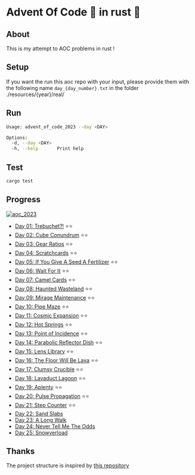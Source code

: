 # Advent Of Code 🎁 in rust 🦀
## About
This is my attempt to AOC problems in rust !

## Setup
If you want the run this aoc repo with your input, please provide them with the following name `day_{day_number}.txt`
in the folder ./resources/{year}/real/
## Run
```sh
Usage: advent_of_code_2023 --day <DAY>

Options:
  -d, --day <DAY>
  -h, --help       Print help
```
## Test
```sh
cargo test
```
## Progress
[![aoc_2023](https://github.com/dirdr/advent_of_code_2023/actions/workflows/rust.yml/badge.svg)](https://github.com/dirdr/advent_of_code_2023/actions/workflows/rust.yml)
- [Day 01: Trebuchet?!](src/days/day01.rs) ⭐⭐
- [Day 02: Cube Conundrum](src/days/day02.rs) ⭐⭐
- [Day 03: Gear Ratios](src/days/day03.rs) ⭐⭐
- [Day 04: Scratchcards](src/days/day04.rs) ⭐⭐
- [Day 05: If You Give A Seed A Fertilizer](src/days/day05.rs) ⭐⭐
- [Day 06: Wait For It](src/days/day06.rs) ⭐⭐
- [Day 07: Camel Cards](src/days/day07.rs) ⭐⭐
- [Day 08: Haunted Wasteland](src/days/day08.rs) ⭐⭐
- [Day 09: Mirage Maintenance](src/days/day09.rs) ⭐⭐
- [Day 10: Pipe Maze](src/days/day10.rs) ⭐⭐
- [Day 11: Cosmic Expansion](src/days/day11.rs) ⭐⭐
- [Day 12: Hot Springs](src/days/day12.rs) ⭐⭐
- [Day 13: Point of Incidence](src/days/day13.rs) ⭐⭐
- [Day 14: Parabolic Reflector Dish](src/days/day14.rs) ⭐⭐
- [Day 15: Lens Library](src/days/day15.rs) ⭐⭐
- [Day 16: The Floor Will Be Lava](src/days/day16.rs) ⭐⭐
- [Day 17: Clumsy Crucible](src/days/day17.rs) ⭐⭐
- [Day 18: Lavaduct Lagoon](src/days/day18.rs) ⭐⭐
- [Day 19: Aplenty](src/days/day19.rs) ⭐⭐
- [Day 20: Pulse Propagation](src/days/day20.rs) ⭐⭐
- [Day 21: Step Counter](src/days/day21.rs) ⭐⭐
- [Day 22: Sand Slabs](src/days/day22.rs)
- [Day 23: A Long Walk](src/days/day23.rs)
- [Day 24: Never Tell Me The Odds](src/days/day24.rs)
- [Day 25: Snowverload](src/days/day25.rs)

## Thanks
The project structure is inspired by [this repository](https://github.com/Basicprogrammer10/advent-of-code)
